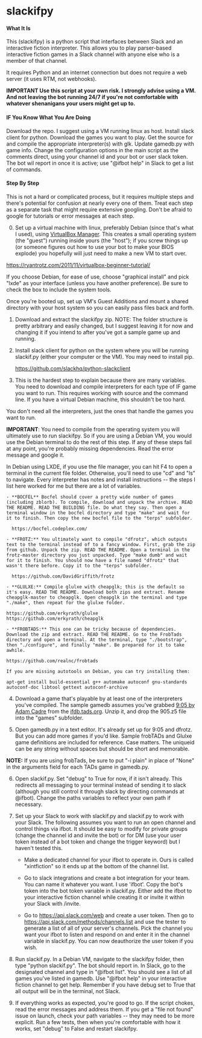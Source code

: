 # slackifpy

#### What It Is

This (slackifpy) is a python script that interfaces between Slack and an interactive fiction interpreter. This allows you to play parser-based interactive fiction games in a Slack channel with anyone else who is a member of that channel.

It requires Python and an internet connection but does not require a web server (it uses RTM, not webhooks).

**IMPORTANT Use this script at your own risk. I strongly advise using a VM. And not leaving the bot running 24/7 if you're not comfortable with whatever shenanigans your users might get up to.**

#### IF You Know What You Are Doing

Download the repo. I suggest using a VM running linux as host. Install slack client for python. Download the games you want to play. Get the source for and compile the appropriate interpreter(s) with glk. Update gamedb.py with game info. Change the configuration options in the main script as the comments direct, using your channel id and your bot or user slack token. The bot wil report in once it is active; use "@ifbot help" in Slack to get a list of commands.

#### Step By Step

This is not a hard or complicated process, but it requires multiple steps and there's potential for confusion at nearly every one of them. Treat each step as a separate task that might require extensive googling. Don't be afraid to google for tutorials or error messages at each step.

0. Set up a virtual machine with linux, preferably Debian (since that's what I used), using [VirtualBox Manager](https://www.virtualbox.org/wiki/Downloads). This creates a small operating system (the "guest") running inside yours (the "host"); if you screw things up (or someone figures out how to use your bot to make your BIOS explode) you hopefully will just need to make a new VM to start over.

  https://ryantrotz.com/2011/11/virtualbox-beginner-tutorial/

  If you choose Debian, for ease of use, choose "graphical install" and pick "lxde" as your interface (unless you have another preference). Be sure to check the box to include the system tools.

  Once you're booted up, set up VM's Guest Additions and mount a shared directory with your host system so you can easily pass files back and forth.

1. Download and extract the slackifpy zip. NOTE: The folder structure is pretty arbitrary and easily changed, but I suggest leaving it for now and changing it if you intend to after you've got a sample game up and running.

2. Install slack client for python on the system where you will be running slackif.py (either your computer or the VM). You may need to install pip.

    https://github.com/slackhq/python-slackclient

3. This is the hardest step to explain because there are many variables. You need to download and compile interpreters for each type of IF game you want to run. This requires working with source and the command line. If you have a virtual Debian machine, this shouldn't be too hard.

  You don't need all the interpreters, just the ones that handle the games you want to run.

  **IMPORTANT**: You need to compile from the operating system you will ultimately use to run slackifpy. So if you are using a Debian VM, you would use the Debian terminal to do the rest of this step. If any of these steps fail at any point, you're probably missing dependencies. Read the error message and google it.
  
  In Debian using LXDE, if you use the file manager, you can hit F4 to open a terminal in the current file folder. Otherwise, you'll need to use "cd" and "ls" to navigate. Every interpreter has notes and install instructions -- the steps I list here worked for me but there are a lot of variables.
  
    - **BOCFEL** Bocfel should cover a pretty wide number of games (including zblorb). To compile, download and unpack the archive. READ THE README. READ THE BUILDING file. Do what they say. Then open a terminal window in the bocfel directory and type "make" and wait for it to finish. Then copy the new bocfel file to the "terps" subfolder.
    
      https://bocfel.codeplex.com/
 
    - **FROTZ:** You ultimately want to compile "dfrotz", which outputs text to the terminal instead of to a fancy window. First, grab the zip from github. Unpack the zip. READ THE README. Open a terminal in the frotz-master directory you just unpacked. Type "make dumb" and wait for it to finish. You should now have a file named "dfrotz" that wasn't there before. Copy it to the "terps" subfolder.
    
      https://github.com/DavidGriffith/frotz

    - **GLULXE:** Compile glulxe with cheapglk; this is the default so it's easy. READ THE README. Download both zips and extract. Rename cheapglk-master to cheapglk. Open cheapglk in the terminal and type "./make", then repeat for the glulxe folder.

    https://github.com/erkyrath/glulxe
    https://github.com/erkyrath/cheapglk

    - **FROBTADS:** This one can be tricky because of dependencies. Download the zip and extract. READ THE README. Go to the FrobTads directory and open a terminal. At the terminal, type "./bootstrap", then "./configure", and finally "make". Be prepared for it to take awhile.
   
    https://github.com/realnc/frobtads

    If you are missing autotools on Debian, you can try installing them:
    
    apt-get install build-essential g++ automake autoconf gnu-standards autoconf-doc libtool gettext autoconf-archive
    
4. Download a game that's playable by at least one of the interpreters you've compiled. The sample gamedb assumes you've grabbed [9:05 by Adam Cadre](http://ifdb.tads.org/viewgame?id=qzftg3j8nh5f34i2) from the [ifdb.tads.org](ifdb). Unzip it, and drop the 905.z5 file into the "games" subfolder.

5. Open gamedb.py in a text editor. It's already set up for 9:05 and dfrotz. But you can add more games if you'd like. Sample frobTADs and Glulxe game definitions are included for reference. Case matters. The uniqueid can be any string without spaces but should be short and memorable.

  **NOTE:** If you are using frobTads, be sure to put "-i plain" in place of "None" in the arguments field for each TADs game in gamedb.py.

6. Open slackif.py. Set "debug" to True for now, if it isn't already. This redirects all messaging to your terminal instead of sending it to slack (although you still control it through slack by directing commands at @ifbot). Change the paths variables to reflect your own path if necessary.

7. Set up your Slack to work with slackif.py and slackif.py to work with your Slack. The following assumes you want to run an open channel and control things via ifbot. It should be easy to modify for private groups (change the channel id and invite the bot) or for DM (use your user token instead of a bot token and change the trigger keyword) but I haven't tested this.

    - Make a dedicated channel for your ifbot to operate in. Ours is called "xintfiction" so it ends up at the bottom of the channel list.

    - Go to slack integrations and create a bot integration for your team. You can name it whatever you want. I use 'ifbot'. Copy the bot's token into the bot token variable in slackif.py. Either add the ifbot to your interactive fiction channel while creating it or invite it within your Slack with /invite. 
 
    - Go to https://api.slack.com/web and create a user token. Then go to https://api.slack.com/methods/channels.list and use the tester to generate a list of all of your server's channels. Pick the channel you want your ifbot to listen and respond on and enter it in the channel variable in slackif.py. You can now deauthorize the user token if you wish.

8. Run slackif.py. In a Debian VM, navigate to the slackifpy folder, then type "python slackif.py". The bot should report in. In Slack, go to the designated channel and type in "@ifbot list". You should see a list of all games you've listed in gamedb. Use "@ifbot help" in your interactive fiction channel to get help. Remember if you have debug set to True that all output will be in the terminal, not Slack.

9. If everything works as expected, you're good to go. If the script chokes, read the error messages and address them. If you get a "file not found" issue on launch, check your path variables -- they may need to be more explicit. Run a few tests, then when you're comfortable with how it works, set "debug" to False and restart slackifpy.
